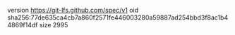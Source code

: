 version https://git-lfs.github.com/spec/v1
oid sha256:77de635ca4cb7a860f2571fe446003280a59887ad254bbd3f8ac1b44869f14df
size 2995

